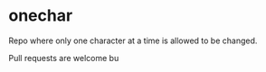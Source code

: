 # onechar

Repo where only one character at a time is allowed to be changed.

Pull requests are welcome bu
